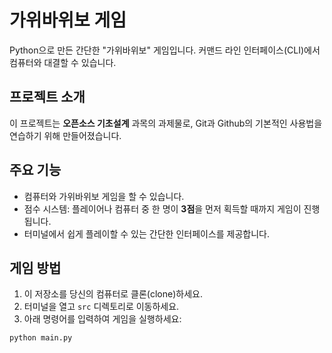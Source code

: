 # 가위바위보 게임

Python으로 만든 간단한 "가위바위보" 게임입니다. 커맨드 라인 인터페이스(CLI)에서 컴퓨터와 대결할 수 있습니다.

## 프로젝트 소개

이 프로젝트는 **오픈소스 기초설계** 과목의 과제물로, Git과 Github의 기본적인 사용법을 연습하기 위해 만들어졌습니다.

## 주요 기능

*   컴퓨터와 가위바위보 게임을 할 수 있습니다.
*   점수 시스템: 플레이어나 컴퓨터 중 한 명이 **3점**을 먼저 획득할 때까지 게임이 진행됩니다.
*   터미널에서 쉽게 플레이할 수 있는 간단한 인터페이스를 제공합니다.

## 게임 방법

1.  이 저장소를 당신의 컴퓨터로 클론(clone)하세요.
2.  터미널을 열고 `src` 디렉토리로 이동하세요.
3.  아래 명령어를 입력하여 게임을 실행하세요:

```bash
python main.py



